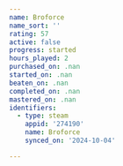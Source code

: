 ```yaml
---
name: Broforce
name_sort: ''
rating: 57
active: false
progress: started
hours_played: 2
purchased_on: .nan
started_on: .nan
beaten_on: .nan
completed_on: .nan
mastered_on: .nan
identifiers:
  - type: steam
    appid: '274190'
    name: Broforce
    synced_on: '2024-10-04'

---
```

